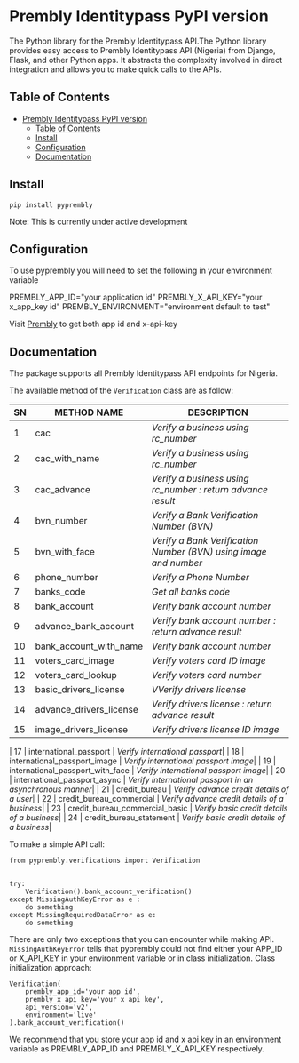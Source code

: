 # Prembly Identitypass PyPI version 

The Python library for the Prembly Identitypass API.The Python library provides easy access to Prembly Identitypass API (Nigeria) from Django, Flask, and other Python apps. It abstracts the complexity involved in direct integration and allows you to make quick calls to the APIs.


## Table of Contents

- [Prembly Identitypass PyPI version](#prembly-identitypass-pypi-version)
  - [Table of Contents](#table-of-contents)
  - [Install](#install)
  - [Configuration](#configuration)
  - [Documentation](#documentation)


## Install

```console
pip install pyprembly
```
Note: This is currently under active development

## Configuration

To use pyprembly you will need to set the following in your environment variable

PREMBLY_APP_ID="your application id"
PREMBLY_X_API_KEY="your x_app_key id"
PREMBLY_ENVIRONMENT="environment default to test"

Visit [Prembly](https://prembly.com/) to get both app id and x-api-key


## Documentation

The package supports all Prembly Identitypass API endpoints for Nigeria.

The available method of the `Verification` class are as follow:

| SN | METHOD NAME | DESCRIPTION|
| ------- | ----- | ------------- |
| 1 | cac | _Verify a business using rc_number_|
| 2 | cac_with_name | _Verify a business using rc_number_| 
| 3 | cac_advance | _Verify a business using rc_number : return advance result_| 
| 4 | bvn_number | _Verify a Bank Verification Number (BVN)_| 
| 5 | bvn_with_face | _Verify a Bank Verification Number (BVN) using image and number_| 
| 6 | phone_number | _Verify a Phone Number_| 
| 7 | banks_code | _Get all banks code_| 
| 8 | bank_account | _Verify bank account number_| 
| 9 | advance_bank_account | _Verify bank account number : return advance result_| 
| 10 | bank_account_with_name | _Verify bank account number_| 
| 11 | voters_card_image | _Verify voters card ID image_| 
| 12 | voters_card_lookup | _Verify voters card number_| 
| 13 | basic_drivers_license | _VVerify drivers license_| 
| 14 | advance_drivers_license | _Verify drivers license : return advance result_| 
| 15 | image_drivers_license | _Verify drivers license ID image_| 

| 17 | international_passport | _Verify international passport_| 
| 18 | international_passport_image | _Verify international passport image_| 
| 19 | international_passport_with_face | _Verify international passport image_| 
| 20 | international_passport_async | _Verify international passport in an asynchronous manner_| 
| 21 | credit_bureau | _Verify advance credit details of a user_| 
| 22 | credit_bureau_commercial | _Verify advance credit details of a business_| 
| 23 | credit_bureau_commercial_basic | _Verify basic credit details of a business_| 
| 24 | credit_bureau_statement | _Verify basic credit details of a business_| 

To make a simple API call:

```
from pyprembly.verifications import Verification


try:
    Verification().bank_account_verification()
except MissingAuthKeyError as e :
    do something
except MissingRequiredDataError as e:
    do something

``` 

There are only two exceptions that you can encounter while making API.  `MissingAuthKeyError` tells that pyprembly could not find either your APP_ID or X_API_KEY in your environment variable or in class initialization. Class initialization approach:
```
Verification(
    prembly_app_id='your app id',
    prembly_x_api_key='your x api key',
    api_version='v2',
    environment='live'
).bank_account_verification()
``` 
We recommend that you store your app id and x api key in an environment variable as PREMBLY_APP_ID and PREMBLY_X_API_KEY respectively.